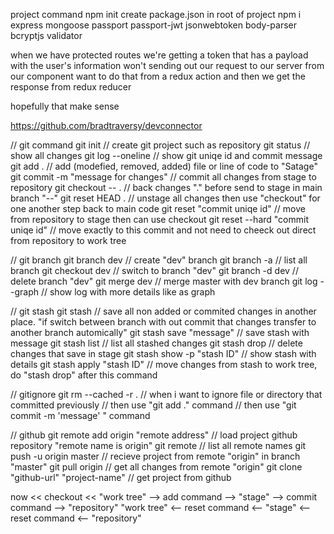 project command
npm init    create package.json in root of project
npm i express mongoose passport passport-jwt jsonwebtoken body-parser bcryptjs validator


when we have protected routes we're getting a token that has a payload with the user's information
won't sending out our request to our server from our component
want to do that from a redux action and then we get the response 
from redux reducer




hopefully that make sense


https://github.com/bradtraversy/devconnector



// git command
git init                                   // create git project such as repository
git status                                // show all changes
git log --oneline                        //  show git uniqe id and commit message
git add .                               // add (modefied, removed, added) file or line of code to "Satage"
git commit -m "message for changes"    // commit all changes from stage to repository
git checkout -- .                     // back changes "." before send to stage in main branch "--"
git reset HEAD .                     // unstage all changes then use "checkout" for one another step back to main code
git reset "commit uniqe id"         //  move from repository to stage then can use checkout 
git reset --hard "commit uniqe id" // move exactly to this commit and not need to cheeck out direct from repository to work tree


// git branch
git branch dev                       // create "dev" branch
git branch -a                       // list all branch
git checkout dev                   // switch to branch "dev"
git branch -d dev                 // delete branch "dev"
git merge dev                    // merge master with dev branch
git log --graph                 // show log with more details like as graph

// git stash
git stash                     // save all non added or commited changes in another place. "if switch between branch with out commit that changes transfer to another branch automically"
git stash save "message"                  // save stash with message 
git stash list                           //  list all stashed changes
git stash drop                          // delete changes that save in stage
git stash show -p  "stash ID"          // show stash with details
git stash apply "stash ID"            // move changes from stash to work tree, do "stash drop" after this command


// gitignore
git rm --cached -r .         // when i want to ignore file or directory that committed previously
                              // then use "git add ." command 
                             // then use "git commit -m 'message' " command

// github
git remote add origin "remote address"         // load project github repository "remote name is origin"
git remote                                    // list all remote names
git push -u origin master                    // recieve project from remote "origin" in branch "master"
git pull origin                             // get all changes from remote "origin"
git clone "github-url"  "project-name"     // get project from github

now      << checkout  <<  "work tree"   -->    add command     -->   "stage"   -->   commit command -->   "repository"
                          "work tree"   <--    reset command   <--   "stage"   <--   reset command <--   "repository"